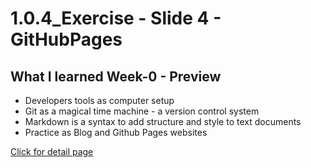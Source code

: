# 1.0.4_Exercise - Slide 4 - GitHubPages

## What I learned Week-0 - Preview
- Developers tools as computer setup
- Git as a magical time machine - a version control system
- Markdown is a syntax to add structure and style to text documents
- Practice as Blog and Github Pages websites

[Click for detail page](Week_0_TermsSubjects.md)
